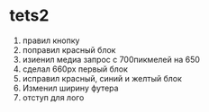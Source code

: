 # tets2
1. правил кнопку
2. поправил красный блок
3. изиенил медиа запрос с 700пикмелей на 650
4. сделал 660px первый блок
5. исправил красный, синий и желтый блок
6. Изменил ширину футера 
7. отступ для лого
